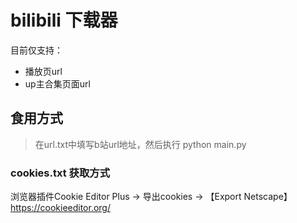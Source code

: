 # bilibili 下载器
目前仅支持：
- 播放页url
- up主合集页面url

## 食用方式
> 在url.txt中填写b站url地址，然后执行 python main.py 


### cookies.txt 获取方式
浏览器插件Cookie Editor Plus -> 导出cookies -> 【Export Netscape】
https://cookieeditor.org/

